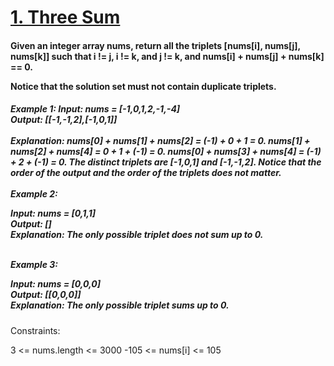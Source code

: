 <h1> <a href = "https://leetcode.com/problems/3sum/description/" target = "_blank">1. Three Sum</a></h1>
<h4>
Given an integer array nums, return all the triplets [nums[i], nums[j], nums[k]] such that i != j, i != k, and j != k, and nums[i] + nums[j] + nums[k] == 0.

Notice that the solution set must not contain duplicate triplets.

</h4>
<h5>
Example 1:
Input: nums = [-1,0,1,2,-1,-4]
<br>
Output: [[-1,-1,2],[-1,0,1]]
<br><br>
Explanation: 
nums[0] + nums[1] + nums[2] = (-1) + 0 + 1 = 0.
nums[1] + nums[2] + nums[4] = 0 + 1 + (-1) = 0.
nums[0] + nums[3] + nums[4] = (-1) + 2 + (-1) = 0.
The distinct triplets are [-1,0,1] and [-1,-1,2].
Notice that the order of the output and the order of the triplets does not matter.
<br><br>
Example 2:

Input: nums = [0,1,1] <br>
Output: []<br>
Explanation: The only possible triplet does not sum up to 0.

<br>
Example 3:

Input: nums = [0,0,0]<br>
Output: [[0,0,0]]<br>
Explanation: The only possible triplet sums up to 0.

</h5>
<p>
Constraints:

3 <= nums.length <= 3000
-105 <= nums[i] <= 105

</p>
